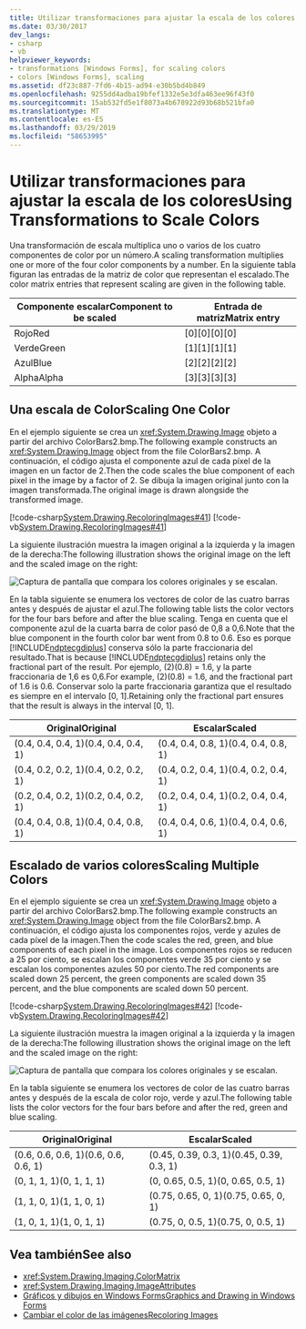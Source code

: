 ```yaml
---
title: Utilizar transformaciones para ajustar la escala de los colores
ms.date: 03/30/2017
dev_langs:
- csharp
- vb
helpviewer_keywords:
- transformations [Windows Forms], for scaling colors
- colors [Windows Forms], scaling
ms.assetid: df23c887-7fd6-4b15-ad94-e30b5bd4b849
ms.openlocfilehash: 9255dd4adba19bfef1332e5e3dfa463ee96f43f0
ms.sourcegitcommit: 15ab532fd5e1f8073a4b678922d93b68b521bfa0
ms.translationtype: MT
ms.contentlocale: es-ES
ms.lasthandoff: 03/29/2019
ms.locfileid: "58653995"
---
```

# <a name="using-transformations-to-scale-colors"></a><span data-ttu-id="bd3f2-102">Utilizar transformaciones para ajustar la escala de los colores</span><span class="sxs-lookup"><span data-stu-id="bd3f2-102">Using Transformations to Scale Colors</span></span>
<span data-ttu-id="bd3f2-103">Una transformación de escala multiplica uno o varios de los cuatro componentes de color por un número.</span><span class="sxs-lookup"><span data-stu-id="bd3f2-103">A scaling transformation multiplies one or more of the four color components by a number.</span></span> <span data-ttu-id="bd3f2-104">En la siguiente tabla figuran las entradas de la matriz de color que representan el escalado.</span><span class="sxs-lookup"><span data-stu-id="bd3f2-104">The color matrix entries that represent scaling are given in the following table.</span></span>  
  
|<span data-ttu-id="bd3f2-105">Componente escalar</span><span class="sxs-lookup"><span data-stu-id="bd3f2-105">Component to be scaled</span></span>|<span data-ttu-id="bd3f2-106">Entrada de matriz</span><span class="sxs-lookup"><span data-stu-id="bd3f2-106">Matrix entry</span></span>|  
|----------------------------|------------------|  
|<span data-ttu-id="bd3f2-107">Rojo</span><span class="sxs-lookup"><span data-stu-id="bd3f2-107">Red</span></span>|<span data-ttu-id="bd3f2-108">[0][0]</span><span class="sxs-lookup"><span data-stu-id="bd3f2-108">[0][0]</span></span>|  
|<span data-ttu-id="bd3f2-109">Verde</span><span class="sxs-lookup"><span data-stu-id="bd3f2-109">Green</span></span>|<span data-ttu-id="bd3f2-110">[1][1]</span><span class="sxs-lookup"><span data-stu-id="bd3f2-110">[1][1]</span></span>|  
|<span data-ttu-id="bd3f2-111">Azul</span><span class="sxs-lookup"><span data-stu-id="bd3f2-111">Blue</span></span>|<span data-ttu-id="bd3f2-112">[2][2]</span><span class="sxs-lookup"><span data-stu-id="bd3f2-112">[2][2]</span></span>|  
|<span data-ttu-id="bd3f2-113">Alpha</span><span class="sxs-lookup"><span data-stu-id="bd3f2-113">Alpha</span></span>|<span data-ttu-id="bd3f2-114">[3][3]</span><span class="sxs-lookup"><span data-stu-id="bd3f2-114">[3][3]</span></span>|  
  
## <a name="scaling-one-color"></a><span data-ttu-id="bd3f2-115">Una escala de Color</span><span class="sxs-lookup"><span data-stu-id="bd3f2-115">Scaling One Color</span></span>  
 <span data-ttu-id="bd3f2-116">En el ejemplo siguiente se crea un <xref:System.Drawing.Image> objeto a partir del archivo ColorBars2.bmp.</span><span class="sxs-lookup"><span data-stu-id="bd3f2-116">The following example constructs an <xref:System.Drawing.Image> object from the file ColorBars2.bmp.</span></span> <span data-ttu-id="bd3f2-117">A continuación, el código ajusta el componente azul de cada píxel de la imagen en un factor de 2.</span><span class="sxs-lookup"><span data-stu-id="bd3f2-117">Then the code scales the blue component of each pixel in the image by a factor of 2.</span></span> <span data-ttu-id="bd3f2-118">Se dibuja la imagen original junto con la imagen transformada.</span><span class="sxs-lookup"><span data-stu-id="bd3f2-118">The original image is drawn alongside the transformed image.</span></span>  
  
 [!code-csharp[System.Drawing.RecoloringImages#41](~/samples/snippets/csharp/VS_Snippets_Winforms/System.Drawing.RecoloringImages/CS/Class1.cs#41)]
 [!code-vb[System.Drawing.RecoloringImages#41](~/samples/snippets/visualbasic/VS_Snippets_Winforms/System.Drawing.RecoloringImages/VB/Class1.vb#41)]  
  
 <span data-ttu-id="bd3f2-119">La siguiente ilustración muestra la imagen original a la izquierda y la imagen de la derecha:</span><span class="sxs-lookup"><span data-stu-id="bd3f2-119">The following illustration shows the original image on the left and the scaled image on the right:</span></span>  
  
 ![Captura de pantalla que compara los colores originales y se escalan.](./media/using-transformations-to-scale-colors/four-bar-scale-one-color.png)  
  
 <span data-ttu-id="bd3f2-121">En la tabla siguiente se enumera los vectores de color de las cuatro barras antes y después de ajustar el azul.</span><span class="sxs-lookup"><span data-stu-id="bd3f2-121">The following table lists the color vectors for the four bars before and after the blue scaling.</span></span> <span data-ttu-id="bd3f2-122">Tenga en cuenta que el componente azul de la cuarta barra de color pasó de 0,8 a 0,6.</span><span class="sxs-lookup"><span data-stu-id="bd3f2-122">Note that the blue component in the fourth color bar went from 0.8 to 0.6.</span></span> <span data-ttu-id="bd3f2-123">Eso es porque [!INCLUDE[ndptecgdiplus](../../../../includes/ndptecgdiplus-md.md)] conserva sólo la parte fraccionaria del resultado.</span><span class="sxs-lookup"><span data-stu-id="bd3f2-123">That is because [!INCLUDE[ndptecgdiplus](../../../../includes/ndptecgdiplus-md.md)] retains only the fractional part of the result.</span></span> <span data-ttu-id="bd3f2-124">Por ejemplo, (2)(0.8) = 1.6, y la parte fraccionaria de 1,6 es 0,6.</span><span class="sxs-lookup"><span data-stu-id="bd3f2-124">For example, (2)(0.8) = 1.6, and the fractional part of 1.6 is 0.6.</span></span> <span data-ttu-id="bd3f2-125">Conservar solo la parte fraccionaria garantiza que el resultado es siempre en el intervalo [0, 1].</span><span class="sxs-lookup"><span data-stu-id="bd3f2-125">Retaining only the fractional part ensures that the result is always in the interval [0, 1].</span></span>  
  
|<span data-ttu-id="bd3f2-126">Original</span><span class="sxs-lookup"><span data-stu-id="bd3f2-126">Original</span></span>|<span data-ttu-id="bd3f2-127">Escalar</span><span class="sxs-lookup"><span data-stu-id="bd3f2-127">Scaled</span></span>|  
|--------------|------------|  
|<span data-ttu-id="bd3f2-128">(0.4, 0.4, 0.4, 1)</span><span class="sxs-lookup"><span data-stu-id="bd3f2-128">(0.4, 0.4, 0.4, 1)</span></span>|<span data-ttu-id="bd3f2-129">(0.4, 0.4, 0.8, 1)</span><span class="sxs-lookup"><span data-stu-id="bd3f2-129">(0.4, 0.4, 0.8, 1)</span></span>|  
|<span data-ttu-id="bd3f2-130">(0.4, 0.2, 0.2, 1)</span><span class="sxs-lookup"><span data-stu-id="bd3f2-130">(0.4, 0.2, 0.2, 1)</span></span>|<span data-ttu-id="bd3f2-131">(0.4, 0.2, 0.4, 1)</span><span class="sxs-lookup"><span data-stu-id="bd3f2-131">(0.4, 0.2, 0.4, 1)</span></span>|  
|<span data-ttu-id="bd3f2-132">(0.2, 0.4, 0.2, 1)</span><span class="sxs-lookup"><span data-stu-id="bd3f2-132">(0.2, 0.4, 0.2, 1)</span></span>|<span data-ttu-id="bd3f2-133">(0.2, 0.4, 0.4, 1)</span><span class="sxs-lookup"><span data-stu-id="bd3f2-133">(0.2, 0.4, 0.4, 1)</span></span>|  
|<span data-ttu-id="bd3f2-134">(0.4, 0.4, 0.8, 1)</span><span class="sxs-lookup"><span data-stu-id="bd3f2-134">(0.4, 0.4, 0.8, 1)</span></span>|<span data-ttu-id="bd3f2-135">(0.4, 0.4, 0.6, 1)</span><span class="sxs-lookup"><span data-stu-id="bd3f2-135">(0.4, 0.4, 0.6, 1)</span></span>|  
  
## <a name="scaling-multiple-colors"></a><span data-ttu-id="bd3f2-136">Escalado de varios colores</span><span class="sxs-lookup"><span data-stu-id="bd3f2-136">Scaling Multiple Colors</span></span>  
 <span data-ttu-id="bd3f2-137">En el ejemplo siguiente se crea un <xref:System.Drawing.Image> objeto a partir del archivo ColorBars2.bmp.</span><span class="sxs-lookup"><span data-stu-id="bd3f2-137">The following example constructs an <xref:System.Drawing.Image> object from the file ColorBars2.bmp.</span></span> <span data-ttu-id="bd3f2-138">A continuación, el código ajusta los componentes rojos, verde y azules de cada píxel de la imagen.</span><span class="sxs-lookup"><span data-stu-id="bd3f2-138">Then the code scales the red, green, and blue components of each pixel in the image.</span></span> <span data-ttu-id="bd3f2-139">Los componentes rojos se reducen a 25 por ciento, se escalan los componentes verde 35 por ciento y se escalan los componentes azules 50 por ciento.</span><span class="sxs-lookup"><span data-stu-id="bd3f2-139">The red components are scaled down 25 percent, the green components are scaled down 35 percent, and the blue components are scaled down 50 percent.</span></span>  
  
 [!code-csharp[System.Drawing.RecoloringImages#42](~/samples/snippets/csharp/VS_Snippets_Winforms/System.Drawing.RecoloringImages/CS/Class1.cs#42)]
 [!code-vb[System.Drawing.RecoloringImages#42](~/samples/snippets/visualbasic/VS_Snippets_Winforms/System.Drawing.RecoloringImages/VB/Class1.vb#42)]  
  
 <span data-ttu-id="bd3f2-140">La siguiente ilustración muestra la imagen original a la izquierda y la imagen de la derecha:</span><span class="sxs-lookup"><span data-stu-id="bd3f2-140">The following illustration shows the original image on the left and the scaled image on the right:</span></span>  
  
 ![Captura de pantalla que compara los colores originales y se escalan.](./media/using-transformations-to-scale-colors/four-bar-scale-multiple-colors.png)  
  
 <span data-ttu-id="bd3f2-142">En la tabla siguiente se enumera los vectores de color de las cuatro barras antes y después de la escala de color rojo, verde y azul.</span><span class="sxs-lookup"><span data-stu-id="bd3f2-142">The following table lists the color vectors for the four bars before and after the red, green and blue scaling.</span></span>  
  
|<span data-ttu-id="bd3f2-143">Original</span><span class="sxs-lookup"><span data-stu-id="bd3f2-143">Original</span></span>|<span data-ttu-id="bd3f2-144">Escalar</span><span class="sxs-lookup"><span data-stu-id="bd3f2-144">Scaled</span></span>|  
|--------------|------------|  
|<span data-ttu-id="bd3f2-145">(0.6, 0.6, 0.6, 1)</span><span class="sxs-lookup"><span data-stu-id="bd3f2-145">(0.6, 0.6, 0.6, 1)</span></span>|<span data-ttu-id="bd3f2-146">(0.45, 0.39, 0.3, 1)</span><span class="sxs-lookup"><span data-stu-id="bd3f2-146">(0.45, 0.39, 0.3, 1)</span></span>|  
|<span data-ttu-id="bd3f2-147">(0, 1, 1, 1)</span><span class="sxs-lookup"><span data-stu-id="bd3f2-147">(0, 1, 1, 1)</span></span>|<span data-ttu-id="bd3f2-148">(0, 0.65, 0.5, 1)</span><span class="sxs-lookup"><span data-stu-id="bd3f2-148">(0, 0.65, 0.5, 1)</span></span>|  
|<span data-ttu-id="bd3f2-149">(1, 1, 0, 1)</span><span class="sxs-lookup"><span data-stu-id="bd3f2-149">(1, 1, 0, 1)</span></span>|<span data-ttu-id="bd3f2-150">(0.75, 0.65, 0, 1)</span><span class="sxs-lookup"><span data-stu-id="bd3f2-150">(0.75, 0.65, 0, 1)</span></span>|  
|<span data-ttu-id="bd3f2-151">(1, 0, 1, 1)</span><span class="sxs-lookup"><span data-stu-id="bd3f2-151">(1, 0, 1, 1)</span></span>|<span data-ttu-id="bd3f2-152">(0.75, 0, 0.5, 1)</span><span class="sxs-lookup"><span data-stu-id="bd3f2-152">(0.75, 0, 0.5, 1)</span></span>|  
  
## <a name="see-also"></a><span data-ttu-id="bd3f2-153">Vea también</span><span class="sxs-lookup"><span data-stu-id="bd3f2-153">See also</span></span>
- <xref:System.Drawing.Imaging.ColorMatrix>
- <xref:System.Drawing.Imaging.ImageAttributes>
- [<span data-ttu-id="bd3f2-154">Gráficos y dibujos en Windows Forms</span><span class="sxs-lookup"><span data-stu-id="bd3f2-154">Graphics and Drawing in Windows Forms</span></span>](graphics-and-drawing-in-windows-forms.md)
- [<span data-ttu-id="bd3f2-155">Cambiar el color de las imágenes</span><span class="sxs-lookup"><span data-stu-id="bd3f2-155">Recoloring Images</span></span>](recoloring-images.md)

